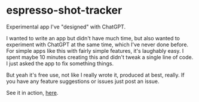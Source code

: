 # espresso-shot-tracker
Experimental app I've "designed" with ChatGPT.

I wanted to write an app but didn't have much time, but also wanted to experiment with ChatGPT at the same time, which I've never done before.  For simple apps like this with fairly simple features, it's laughably easy.  I spent maybe 10 minutes creating this and didn't tweak a single line of code.  I just asked the app to fix something things.

But yeah it's free use, not like I really wrote it, produced at best, really.  If you have any feature suggestions or issues just post an issue.

See it in action, [here](https://storjak.github.io/espresso-shot-tracker/).
